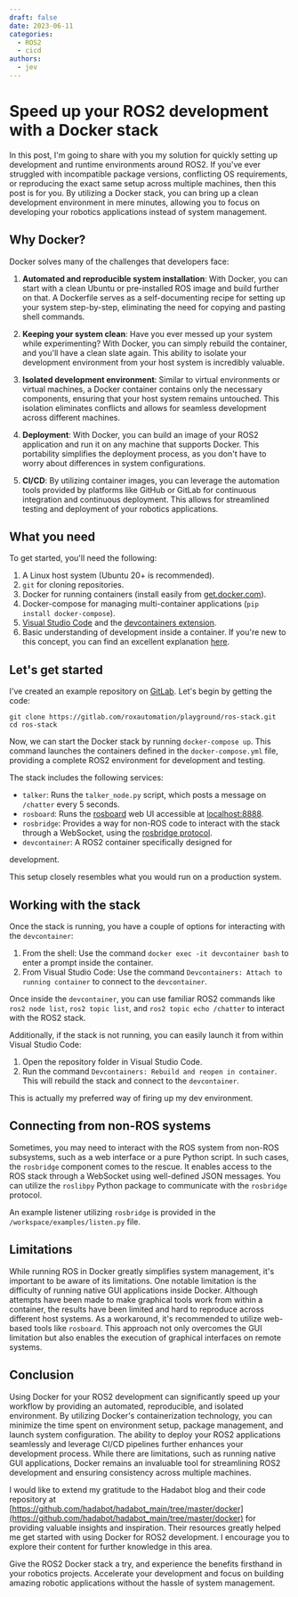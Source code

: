 ```yaml
---
draft: false
date: 2023-06-11
categories:
  - ROS2
  - cicd
authors:
  - jev
---
```



# Speed up your ROS2 development with a Docker stack

In this post, I'm going to share with you my solution for quickly setting up development and runtime environments around ROS2. If you've ever struggled with incompatible package versions, conflicting OS requirements, or reproducing the exact same setup across multiple machines, then this post is for you. By utilizing a Docker stack, you can bring up a clean development environment in mere minutes, allowing you to focus on developing your robotics applications instead of system management.

<!-- more -->

## Why Docker?

Docker solves many of the challenges that developers face:

1. **Automated and reproducible system installation**: With Docker, you can start with a clean Ubuntu or pre-installed ROS image and build further on that. A Dockerfile serves as a self-documenting recipe for setting up your system step-by-step, eliminating the need for copying and pasting shell commands.

2. **Keeping your system clean**: Have you ever messed up your system while experimenting? With Docker, you can simply rebuild the container, and you'll have a clean slate again. This ability to isolate your development environment from your host system is incredibly valuable.

3. **Isolated development environment**: Similar to virtual environments or virtual machines, a Docker container contains only the necessary components, ensuring that your host system remains untouched. This isolation eliminates conflicts and allows for seamless development across different machines.

4. **Deployment**: With Docker, you can build an image of your ROS2 application and run it on any machine that supports Docker. This portability simplifies the deployment process, as you don't have to worry about differences in system configurations.

5. **CI/CD**: By utilizing container images, you can leverage the automation tools provided by platforms like GitHub or GitLab for continuous integration and continuous deployment. This allows for streamlined testing and deployment of your robotics applications.

## What you need

To get started, you'll need the following:

1. A Linux host system (Ubuntu 20+ is recommended).
2. `git` for cloning repositories.
3. Docker for running containers (install easily from [get.docker.com](https://get.docker.com/)).
4. Docker-compose for managing multi-container applications (`pip install docker-compose`).
5. [Visual Studio Code](https://code.visualstudio.com/) and the [devcontainers extension](https://marketplace.visualstudio.com/items?itemName=ms-vscode-remote.remote-containers).
6. Basic understanding of development inside a container. If you're new to this concept, you can find an excellent explanation [here](https://code.visualstudio.com/docs/devcontainers/containers).

## Let's get started

I've created an example repository on [GitLab](https://gitlab.com/roxautomation/playground/ros-stack). Let's begin by getting the code:

```shell
git clone https://gitlab.com/roxautomation/playground/ros-stack.git
cd ros-stack
```

Now, we can start the Docker stack by running `docker-compose up`. This command launches the containers defined in the `docker-compose.yml` file, providing a complete ROS2 environment for development and testing.

The stack includes the following services:

- `talker`: Runs the `talker_node.py` script, which posts a message on `/chatter` every 5 seconds.
- `rosboard`: Runs the [rosboard](https://github.com/dheera/rosboard) web UI accessible at [localhost:8888](http://localhost:8888).
- `rosbridge`: Provides a way for non-ROS code to interact with the stack through a WebSocket, using the [rosbridge protocol](https://github.com/biobotus/rosbridge_suite/blob/master/ROSBRIDGE_PROTOCOL.md).
- `devcontainer`: A ROS2 container specifically designed for

 development.

This setup closely resembles what you would run on a production system.

## Working with the stack

Once the stack is running, you have a couple of options for interacting with the `devcontainer`:

1. From the shell: Use the command `docker exec -it devcontainer bash` to enter a prompt inside the container.
2. From Visual Studio Code: Use the command `Devcontainers: Attach to running container` to connect to the `devcontainer`.

Once inside the `devcontainer`, you can use familiar ROS2 commands like `ros2 node list`, `ros2 topic list`, and `ros2 topic echo /chatter` to interact with the ROS2 stack.

Additionally, if the stack is not running, you can easily launch it from within Visual Studio Code:

1. Open the repository folder in Visual Studio Code.
2. Run the command `Devcontainers: Rebuild and reopen in container`. This will rebuild the stack and connect to the `devcontainer`.

This is actually my preferred way of firing up my dev environment.

## Connecting from non-ROS systems

Sometimes, you may need to interact with the ROS system from non-ROS subsystems, such as a web interface or a pure Python script. In such cases, the `rosbridge` component comes to the rescue. It enables access to the ROS stack through a WebSocket using well-defined JSON messages. You can utilize the `roslibpy` Python package to communicate with the `rosbridge` protocol.

An example listener utilizing `rosbridge` is provided in the `/workspace/examples/listen.py` file.

## Limitations

While running ROS in Docker greatly simplifies system management, it's important to be aware of its limitations. One notable limitation is the difficulty of running native GUI applications inside Docker. Although attempts have been made to make graphical tools work from within a container, the results have been limited and hard to reproduce across different host systems. As a workaround, it's recommended to utilize web-based tools like `rosboard`. This approach not only overcomes the GUI limitation but also enables the execution of graphical interfaces on remote systems.

## Conclusion

Using Docker for your ROS2 development can significantly speed up your workflow by providing an automated, reproducible, and isolated environment. By utilizing Docker's containerization technology, you can minimize the time spent on environment setup, package management, and launch system configuration. The ability to deploy your ROS2 applications seamlessly and leverage CI/CD pipelines further enhances your development process. While there are limitations, such as running native GUI applications, Docker remains an invaluable tool for streamlining ROS2 development and ensuring consistency across multiple machines.

I would like to extend my gratitude to the Hadabot blog and their code repository at [https://github.com/hadabot/hadabot_main/tree/master/docker](https://github.com/hadabot/hadabot_main/tree/master/docker) for providing valuable insights and inspiration. Their resources greatly helped me get started with using Docker for ROS2 development. I encourage you to explore their content for further knowledge in this area.

Give the ROS2 Docker stack a try, and experience the benefits firsthand in your robotics projects. Accelerate your development and focus on building amazing robotic applications without the hassle of system management.
